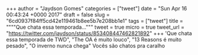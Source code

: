 
+++
author = "Jaydson Gomes"
categories = ["tweet"]
date = "Sun Apr 16 00:43:24 +0000 2017"
draft = false
slug = "6cd0937f84ff5cd42e119461b8ee5b7e208bb1e1"
tags = ["tweet"]
title = """"Que chata essa temporada..."""
tweet = true
micro = true
tweet_url = "https://twitter.com/jaydson/status/853408447462821892"
+++
'Que chata essa temporada de TWD", "The OA é muito louco", "13 Reasons é muito pesado", "O inverno nunca chega" Vocês são chatos pra caralho
